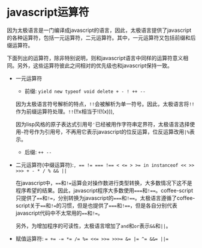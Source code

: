# javascript运算符

因为太极语言是一门编译成javascript的语言，因此，太极语言提供了javascript的各种运算符，包括一元运算符，二元运算符。其中，一元运算符又包括前缀和后缀运算符。

下面列出的运算符，除非特别说明，则和javascript语言中同样的运算符意义相同。另外，这些运算符彼此之间相对的优先级也和javascript保持一致。

* 一元运算符
  * 前缀: `yield new typeof void delete + - ! ++ --`
  
  因为太极语言符号解析的特点，`!!`会被解析为单一符号。因此，太极语言将`!!`作为前缀运算符处理。`!!`(!!x相当于!(!(x))), 

  因为lisp风格的原子表达式引用号`'`已经被用作字符串定界符，太极语言选择使用`~`符号作为引用号，不再用它表示javascript的位反运算，位反运算改用`|%`表示。

  * 后缀: `++ --`

* 二元运算符(中缀运算符):`, == != === !== < <= > >= in instanceof << >> >>> + - * / % && ||`

  在javascript中，`==`和`!=`运算会对操作数进行类型转换，大多数情况下这不是程序希望的结果。因此，javascript程序大多数使用`===`和`!==`。coffee-script只提供了`==`和`!=`，分别转换为javascript的`===`和`!==`。太极语言遵循了coffee-script关于`==`和`!=`的习惯，但是也提供了`===`和`!==`，但是各自分别代表javascript代码中不太常用的`==`和`!=`。

  另外，为增加程序的可读性，太极语言增加了`and`和`or`表示`&&`和`||`。

* 赋值运算符: `= += -= *= /= %= <<= >>= >>>= &= |= ^= &&= ||=`